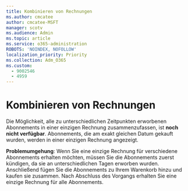 ```yaml
---
title: Kombinieren von Rechnungen
ms.author: cmcatee
author: cmcatee-MSFT
manager: scotv
ms.audience: Admin
ms.topic: article
ms.service: o365-administration
ROBOTS: 'NOINDEX, NOFOLLOW'
localization_priority: Priority
ms.collection: Adm_O365
ms.custom:
  - 9002546
  - 4959
---
```


# <a name="combine-invoices"></a>Kombinieren von Rechnungen

Die Möglichkeit, alle zu unterschiedlichen Zeitpunkten erworbenen Abonnements in einer einzigen Rechnung zusammenzufassen, ist **noch nicht verfügbar**. Abonnements, die am exakt gleichen Datum gekauft wurden, werden in einer einzigen Rechnung angezeigt.

**Problemumgehung**: Wenn Sie eine einzige Rechnung für verschiedene Abonnements erhalten möchten, müssen Sie die Abonnements zuerst kündigen, da sie an unterschiedlichen Tagen erworben wurden. Anschließend fügen Sie die Abonnements zu Ihrem Warenkorb hinzu und kaufen sie zusammen. Nach Abschluss des Vorgangs erhalten Sie eine einzige Rechnung für alle Abonnements.

